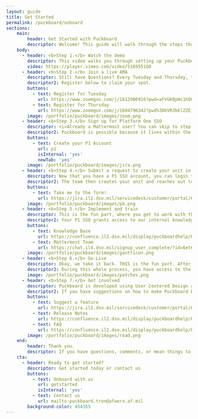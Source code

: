 ```yaml
---
layout: guide
title: Get Started
permalink: /puckboard/onboard
sections:
    main:
        header: Get Started with Puckboard
        descriptor: Welcome! This guide will walk through the steps that are required to create your unit in Puckboard.
    body:
      - header: <b>Step 1.</b> Watch the demo
        descriptor: This video walks you through setting up your Puckboard and how to get started scheduling immediately. After you watch the demo, you will have the knowledge to navigate through the app, customize your squadrons settings, add personnel, and create and edit events.
        video: https://player.vimeo.com/video/516955160
      - header: <b>Step 2.</b> Join a live AMA
        descriptor: Still have Questions? Every Tuesday and Thursday, the Puckboard team hosts a live AMA to answer any questions, announce new releases, and provide live training. On Thursdays, the team also provides information on Mattermost and relevant integrations.
        descriptor2: Register below to claim your spot.
        buttons:
          - text: Register for Tuesday
            url: https://www.zoomgov.com/j/1612986916?pwd=aFVGK0pHc1hOQWRHb1pxSDFSUUUrQT09
          - text: Register for Thursday
            url: https://www.zoomgov.com/j/1604796342?pwd%3DbVR3bklZZE1OZFFSY2diSjNMeXNDdz09&sa=D&source=calendar&ust=1612810707213000&usg=AOvVaw1zUaKr8amvJmVVUuC6Flis
        image: /portfolio/puckboard/images/zoom.png
      - header: <b>Step 3.</b> Sign up for Platform One SSO
        descriptor: <i>Already a Mattermost user? You can skip to step 4.</i>
        descriptor2: Puckboard is possible because it lives within the Air Force’s PlatformOne (P1) architecture and security. The key to accessing Puckboard, or any other mission apps on P1, is the Single Sign On (SSO). This allows you to work on any device, in any of the mission apps (like Puckboard, Mattermost, & Widow) using a single password. All of this is available to anyone with a .mil email and CAC card. <br><br> Use the button below to find our step by step guide to creating your P1 account.
        buttons:
          - text: Create your P1 Account
            url: p1
            isInternal: 'yes'
            newTab: 'yes'
        image: /portfolio/puckboard/images/jira.png
      - header: <b>Step 4.</b> Submit a request to create your unit in Puckboard
        descriptor: Now that you have a P1 SSO account, you can login to our Service Desk and request a new unit for Puckboard.
        descriptor2: The team then creates your unit and reaches out to ensure that all personnel are uploaded properly.
        buttons:
          - text: Take me to the form!
            url: https://jira.il2.dso.mil/servicedesk/customer/portal/68/create/306
        image: /portfolio/puckboard/images/pb.png
      - header: <b>Step 5.</b> Implement and train
        descriptor: This is the fun part, where you get to work with the training and onboarding team to implement Puckboard for your unit.
        descriptor2: Your P1 SSO grants access to our internal knowledge base and Mattermost team where we work with you on implementing best practices, and ensure that you will be ready to succeed at go-live. Join the community where you can find best practices, ask questions, and get help on any Puckboarding subject in our Puckboard Team on the Mattermost chat software.
        buttons:
          - text: Knowledge Base
            url: https://confluence.il2.dso.mil/display/puckboardhelp/Puckboard+Knowledge+Base
          - text: Mattermost Team
            url: https://chat.il4.dso.mil/signup_user_complete/?id=6et69u6g9prnd8i59b8yw9n7zw
        image: /portfolio/puckboard/images/gantticon.png
      - header: <b>Step 6.</b> Go-Live
        descriptor: Okay, we take it back. THIS is the fun part. After determining readiness and ensuring access to all of the support resources, you get to launch Puckboard as the source of truth for your schedule and join the growing legion of Puckboarders!
        descriptor2: During this whole process, you have access to the onboarding team, training materials, and other users in the Mattermost team. We're with you every step of the way.
        image: /portfolio/puckboard/images/patches.png
      - header: <b>Step 7.</b> Get involved
        descriptor: Puckboard is developed using User Centered Design and Agile methodology, meaning that we fight for you, the user.
        descriptor2: If you have suggestions on how to make Puckboard better, or want to submit feature suggestions, submit a request in the Service Desk. You can see what other users have submitted and vote on their ideas. You can also ask questions in our Confluence space, stay informed on releases, and even get involved with feature design.
        buttons:
          - text: Suggest a feature
            url: https://jira.il2.dso.mil/servicedesk/customer/portal/68/create/305
          - text: Release Notes
            url: https://confluence.il2.dso.mil/display/puckboardhelp/Puckboard+Release+Notes
          - text: FAQ
            url: https://confluence.il2.dso.mil/display/puckboardhelp/Frequently+Asked+Questions
        image: /portfolio/puckboard/images/road.png
    end:
        header: Thank you.
        descriptor: If you have questions, comments, or mean things to say, drop us a note in Mattermost or come to an AMA! We appreciate every single one of you, happy Puckboarding!
    cta:
      - header: Ready to get started?
        descriptor: Get started today or contact us
        buttons:
          - text: Onboard with us
            url: getstarted
            isInternal: 'yes'
          - text: Contact us
            url: mailto:puckboard.tron@afwerx.af.mil
        background-color: 454355
---
```



